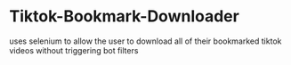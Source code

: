 # Tiktok-Bookmark-Downloader
uses selenium to allow the user to download all of their bookmarked tiktok videos without triggering bot filters
